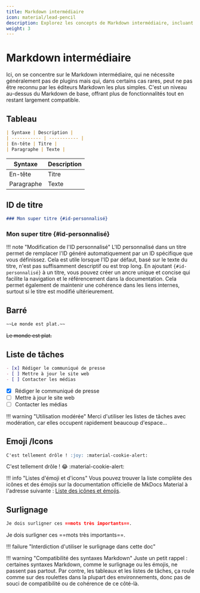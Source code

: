 ```yaml
---
title: Markdown intermédiaire
icon: material/lead-pencil
description: Explorez les concepts de Markdown intermédiaire, incluant les tableaux, les ID de titre personnalisés, le texte barré et les listes de tâches, pour enrichir vos documents sans l'utilisation de plugins.
weight: 3
---
```


# Markdown intermédiaire
Ici, on se concentre sur le Markdown intermédiaire, qui ne nécessite généralement pas de plugins mais qui, dans certains cas rares, peut ne pas être reconnu par les éditeurs Markdown les plus simples. C'est un niveau au-dessus du Markdown de base, offrant plus de fonctionnalités tout en restant largement compatible.



## Tableau
```markdown
| Syntaxe | Description |
| ----------- | ----------- |
| En-tête | Titre |
| Paragraphe | Texte |
```
<div class="result" markdown>

| Syntaxe | Description |
| ----------- | ----------- |
| En-tête | Titre |
| Paragraphe | Texte |

</div>

## ID de titre
```markdown
### Mon super titre {#id-personnalisé}
```
<div class="result" markdown>

### Mon super titre {#id-personnalisé}

!!! note "Modification de l'ID personnalisé"
    L'ID personnalisé dans un titre permet de remplacer l'ID généré automatiquement par un ID spécifique que vous définissez. Cela est utile lorsque l'ID par défaut, basé sur le texte du titre, n'est pas suffisamment descriptif ou est trop long. En ajoutant `{#id-personnalisé}` à un titre, vous pouvez créer un ancre unique et concise qui facilite la navigation et le référencement dans la documentation. Cela permet également de maintenir une cohérence dans les liens internes, surtout si le titre est modifié ultérieurement.

</div>

## Barré
```markdown
~~Le monde est plat.~~
```
<div class="result" markdown>

~~Le monde est plat.~~
</div>

## Liste de tâches
```markdown
- [x] Rédiger le communiqué de presse
- [ ] Mettre à jour le site web
- [ ] Contacter les médias
```
<div class="result" markdown>

- [x] Rédiger le communiqué de presse
- [ ] Mettre à jour le site web
- [ ] Contacter les médias

!!! warning "Utilisation modérée"
    Merci d'utiliser les listes de tâches avec modération, car elles occupent rapidement beaucoup d'espace...

</div>

## Emoji /Icons
```markdown
C'est tellement drôle ! :joy: :material-cookie-alert:
```
<div class="result" markdown>

C'est tellement drôle ! :joy: :material-cookie-alert:

!!! info "Listes d'émoji et d'icons"
    Vous pouvez trouver la liste complète des icônes et des émojis sur la documentation officielle de MkDocs Material à l'adresse suivante : [Liste des icônes et émojis](https://squidfunk.github.io/mkdocs-material/reference/icons-emojis/#search).
</div>

## Surlignage
```markdown
Je dois surligner ces ==mots très importants==.
```
<div class="result" markdown>

Je dois surligner ces ==mots très importants==.

!!! failure "Interdiction d'utiliser le surlignage dans cette doc"

</div>

!!! warning "Compatibilité des syntaxes Markdown"
    Juste un petit rappel : certaines syntaxes Markdown, comme le surlignage ou les émojis, ne passent pas partout. Par contre, les tableaux et les listes de tâches, ça roule comme sur des roulettes dans la plupart des environnements, donc pas de souci de compatibilité ou de cohérence de ce côté-là.
